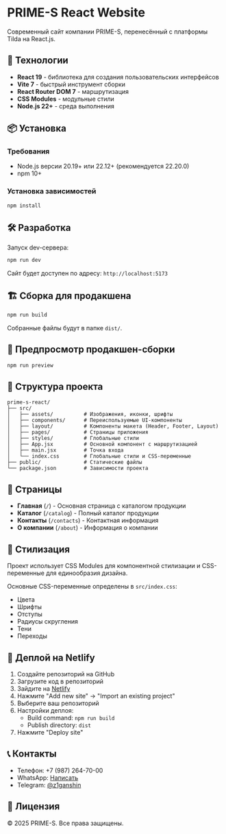 # PRIME-S React Website

Современный сайт компании PRIME-S, перенесённый с платформы Tilda на React.js.

## 🚀 Технологии

- **React 19** - библиотека для создания пользовательских интерфейсов
- **Vite 7** - быстрый инструмент сборки
- **React Router DOM 7** - маршрутизация
- **CSS Modules** - модульные стили
- **Node.js 22+** - среда выполнения

## 📦 Установка

### Требования

- Node.js версии 20.19+ или 22.12+ (рекомендуется 22.20.0)
- npm 10+

### Установка зависимостей

```bash
npm install
```

## 🛠️ Разработка

Запуск dev-сервера:

```bash
npm run dev
```

Сайт будет доступен по адресу: `http://localhost:5173`

## 🏗️ Сборка для продакшена

```bash
npm run build
```

Собранные файлы будут в папке `dist/`.

## 👀 Предпросмотр продакшен-сборки

```bash
npm run preview
```

## 📁 Структура проекта

```
prime-s-react/
├── src/
│   ├── assets/          # Изображения, иконки, шрифты
│   ├── components/      # Переиспользуемые UI-компоненты
│   ├── layout/          # Компоненты макета (Header, Footer, Layout)
│   ├── pages/           # Страницы приложения
│   ├── styles/          # Глобальные стили
│   ├── App.jsx          # Основной компонент с маршрутизацией
│   ├── main.jsx         # Точка входа
│   └── index.css        # Глобальные стили и CSS-переменные
├── public/              # Статические файлы
└── package.json         # Зависимости проекта
```

## 📄 Страницы

- **Главная** (`/`) - Основная страница с каталогом продукции
- **Каталог** (`/catalog`) - Полный каталог продукции
- **Контакты** (`/contacts`) - Контактная информация
- **О компании** (`/about`) - Информация о компании

## 🎨 Стилизация

Проект использует CSS Modules для компонентной стилизации и CSS-переменные для единообразия дизайна.

Основные CSS-переменные определены в `src/index.css`:
- Цвета
- Шрифты
- Отступы
- Радиусы скругления
- Тени
- Переходы

## 🚀 Деплой на Netlify

1. Создайте репозиторий на GitHub
2. Загрузите код в репозиторий
3. Зайдите на [Netlify](https://app.netlify.com)
4. Нажмите "Add new site" → "Import an existing project"
5. Выберите ваш репозиторий
6. Настройки деплоя:
   - Build command: `npm run build`
   - Publish directory: `dist`
7. Нажмите "Deploy site"

## 📞 Контакты

- Телефон: +7 (987) 264-70-00
- WhatsApp: [Написать](https://api.whatsapp.com/send/?phone=79872647000)
- Telegram: [@z1ganshin](https://t.me/z1ganshin)

## 📝 Лицензия

© 2025 PRIME-S. Все права защищены.
